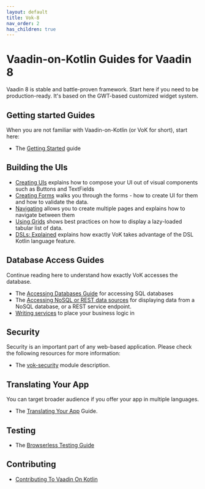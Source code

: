 ```yaml
---
layout: default
title: Vok-8
nav_order: 2
has_children: true
---
```


# Vaadin-on-Kotlin Guides for Vaadin 8

Vaadin 8 is stable and battle-proven framework. Start here if you need to be production-ready.
It's based on the GWT-based customized widget system.

## Getting started Guides

When you are not familiar with Vaadin-on-Kotlin (or VoK for short), start here:

- The [Getting Started](gettingstarted.md) guide

## Building the UIs

- [Creating UIs](creating_ui.md) explains how to compose your UI out of visual components such as Buttons and TextFields
- [Creating Forms](forms.md) walks you through the forms - how to create UI for them and how to validate the data.
- [Navigating](navigating.md) allows you to create multiple pages and explains how to navigate between them
- [Using Grids](grids.md) shows best practices on how to display a lazy-loaded tabular list of data.
- [DSLs: Explained](dsl_explained.md) explains how exactly VoK takes advantage of the DSL Kotlin language feature.

## Database Access Guides

Continue reading here to understand how exactly VoK accesses the database.

- The [Accessing Databases Guide](databases.md) for accessing SQL databases
- The [Accessing NoSQL or REST data sources](nosql_rest_datasources.md) for displaying data
  from a NoSQL database, or a REST service endpoint.
- [Writing services](services.md) to place your business logic in

## Security

Security is an important part of any web-based application. Please check the following resources for more information:

- The [vok-security](https://github.com/mvysny/vaadin-on-kotlin/blob/master/vok-security/README.md) module description.

## Translating Your App

You can target broader audience if you offer your app in multiple languages.

- The [Translating Your App](i18n.md) Guide.

## Testing

- The [Browserless Testing Guide](https://github.com/mvysny/karibu-testing)

## Contributing

- [Contributing To Vaadin On Kotlin](contributing.md)
